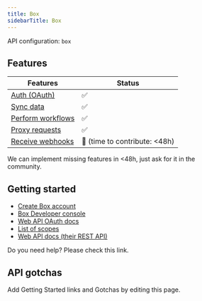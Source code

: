 ```yaml
---
title: Box
sidebarTitle: Box
---
```


API configuration: `box`

## Features

| Features | Status |
| - | - |
| [Auth (OAuth)](https://terapi.gitbook.io/terapi-api-explorer/integrate/guides/authorize-an-api) | ✅ |
| [Sync data](https://terapi.gitbook.io/terapi-api-explorer/integrate/guides/sync-data-from-an-api) | ✅ |
| [Perform workflows](https://terapi.gitbook.io/terapi-api-explorer/integrate/guides/perform-workflows-with-an-api) | ✅ |
| [Proxy requests](https://terapi.gitbook.io/terapi-api-explorer/integrate/guides/proxy-requests-to-an-api) | ✅ |
| [Receive webhooks](https://terapi.gitbook.io/terapi-api-explorer/integrate/guides/receive-webhooks-from-an-api) | 🚫 (time to contribute: &lt;48h) |

We can implement missing features in &lt;48h, just ask for it in the community.

## Getting started

-   [Create Box account](https://box.com)
-   [Box Developer console](https://app.box.com/developers/)
-   [Web API OAuth docs](https://developer.box.com/guides/authentication/oauth2/)
-   [List of scopes](https://developer.box.com/guides/api-calls/permissions-and-errors/scopes/)
-   [Web API docs (their REST API)](https://developer.box.com/reference/resources/classification)

Do you need help? Please check this link.

## API gotchas

Add Getting Started links and Gotchas by editing this page.

